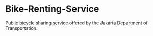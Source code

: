 # Bike-Renting-Service
Public bicycle sharing service offered by the Jakarta Department of Transportation.
